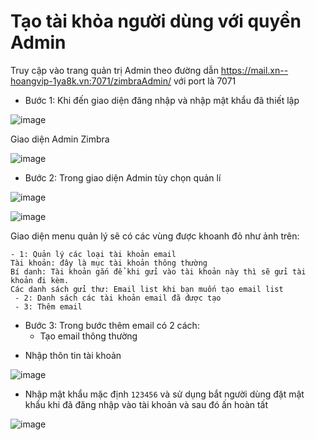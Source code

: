 # Tạo tài khỏa người dùng với quyền Admin

Truy cập vào trang quản trị Admin theo đường dẫn https://mail.xn--hoangvip-1ya8k.vn:7071/zimbraAdmin/ với port là 7071
- Bước 1: Khi đến giao diện đăng nhập và nhập mật khẩu đã thiết lập

![image](https://user-images.githubusercontent.com/105496635/187010006-fcc814d1-fff6-409c-95cf-3d289d4841f8.png)

Giao diện Admin Zimbra

![image](https://user-images.githubusercontent.com/105496635/187010051-010b4c6a-3a1a-4edd-b118-1d460e262866.png)


- Bước 2: Trong giao diện Admin tùy chọn quản lí

![image](https://user-images.githubusercontent.com/105496635/187010069-0780509c-dd22-4bf3-ada4-cb5886309b9d.png)

![image](https://user-images.githubusercontent.com/105496635/187010255-a3e58d7c-56ab-4e8e-a5f0-2784251d275d.png)

Giao diện menu quản lý sẽ có các vùng được khoanh đỏ như ảnh trên:

    - 1: Quản lý các loại tài khoản email
    Tài khoản: đây là mục tài khoản thông thường
    Bí danh: Tài khoản gắn để khi gửi vào tài khoản này thì sẽ gửi tài khoản đi kèm.
    Các danh sách gửi thư: Email list khi bạn muốn tạo email list
     - 2: Danh sách các tài khoản email đã được tạo
     - 3: Thêm email

- Bước 3: Trong bước thêm email có 2 cách:
    - Tạo email thông thường
 + Nhập thôn tin tài khoản
   
  ![image](https://user-images.githubusercontent.com/105496635/187010548-4d147e5d-f1de-4867-b959-a0ee0ce8c173.png)


+ Nhập mật khẩu mặc định `123456` và sử dụng bắt người dùng đặt mật khẩu khi đã đăng nhập vào tài khoản và sau đó ấn hoàn tất

![image](https://user-images.githubusercontent.com/105496635/187010598-d5376208-cefe-453d-9cf8-3de8c2111733.png)


